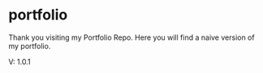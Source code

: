# portfolio

Thank you visiting my Portfolio Repo. Here you will find a naive version of my portfolio.

V: 1.0.1
